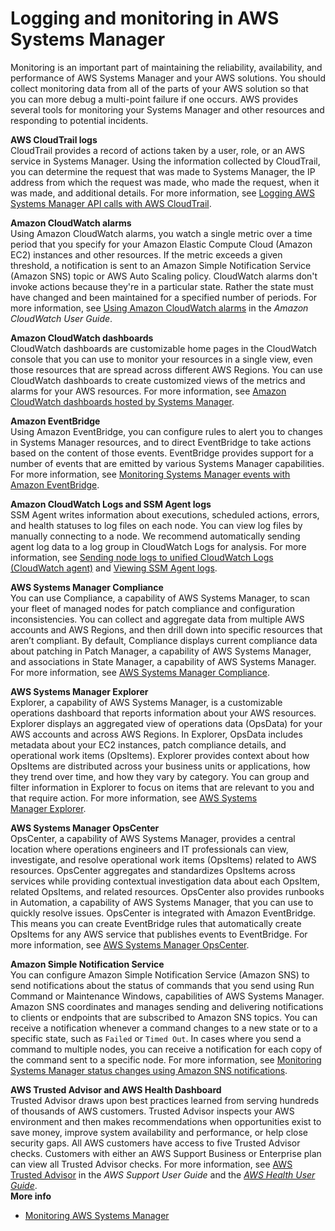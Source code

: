# Logging and monitoring in AWS Systems Manager<a name="logging-and-monitoring"></a>

Monitoring is an important part of maintaining the reliability, availability, and performance of AWS Systems Manager and your AWS solutions\. You should collect monitoring data from all of the parts of your AWS solution so that you can more debug a multi\-point failure if one occurs\. AWS provides several tools for monitoring your Systems Manager and other resources and responding to potential incidents\.

**AWS CloudTrail logs**  
CloudTrail provides a record of actions taken by a user, role, or an AWS service in Systems Manager\. Using the information collected by CloudTrail, you can determine the request that was made to Systems Manager, the IP address from which the request was made, who made the request, when it was made, and additional details\. For more information, see [Logging AWS Systems Manager API calls with AWS CloudTrail](monitoring-cloudtrail-logs.md)\.

**Amazon CloudWatch alarms**  
Using Amazon CloudWatch alarms, you watch a single metric over a time period that you specify for your Amazon Elastic Compute Cloud \(Amazon EC2\) instances and other resources\. If the metric exceeds a given threshold, a notification is sent to an Amazon Simple Notification Service \(Amazon SNS\) topic or AWS Auto Scaling policy\. CloudWatch alarms don't invoke actions because they're in a particular state\. Rather the state must have changed and been maintained for a specified number of periods\. For more information, see [Using Amazon CloudWatch alarms](https://docs.aws.amazon.com/AmazonCloudWatch/latest/monitoring/AlarmThatSendsEmail.html) in the *Amazon CloudWatch User Guide*\.

**Amazon CloudWatch dashboards**  
CloudWatch dashboards are customizable home pages in the CloudWatch console that you can use to monitor your resources in a single view, even those resources that are spread across different AWS Regions\. You can use CloudWatch dashboards to create customized views of the metrics and alarms for your AWS resources\. For more information, see [Amazon CloudWatch dashboards hosted by Systems Manager](systems-manager-cloudwatch-dashboards.md)\.

**Amazon EventBridge**  
Using Amazon EventBridge, you can configure rules to alert you to changes in Systems Manager resources, and to direct EventBridge to take actions based on the content of those events\. EventBridge provides support for a number of events that are emitted by various Systems Manager capabilities\. For more information, see [Monitoring Systems Manager events with Amazon EventBridge](monitoring-eventbridge-events.md)\.

**Amazon CloudWatch Logs and SSM Agent logs**  
SSM Agent writes information about executions, scheduled actions, errors, and health statuses to log files on each node\. You can view log files by manually connecting to a node\. We recommend automatically sending agent log data to a log group in CloudWatch Logs for analysis\. For more information, see [Sending node logs to unified CloudWatch Logs \(CloudWatch agent\)](monitoring-cloudwatch-agent.md) and [Viewing SSM Agent logs](sysman-agent-logs.md)\.

**AWS Systems Manager Compliance**  
You can use Compliance, a capability of AWS Systems Manager, to scan your fleet of managed nodes for patch compliance and configuration inconsistencies\. You can collect and aggregate data from multiple AWS accounts and AWS Regions, and then drill down into specific resources that aren’t compliant\. By default, Compliance displays current compliance data about patching in Patch Manager, a capability of AWS Systems Manager, and associations in State Manager, a capability of AWS Systems Manager\. For more information, see [AWS Systems Manager Compliance](systems-manager-compliance.md)\.

**AWS Systems Manager Explorer**  
Explorer, a capability of AWS Systems Manager, is a customizable operations dashboard that reports information about your AWS resources\. Explorer displays an aggregated view of operations data \(OpsData\) for your AWS accounts and across AWS Regions\. In Explorer, OpsData includes metadata about your EC2 instances, patch compliance details, and operational work items \(OpsItems\)\. Explorer provides context about how OpsItems are distributed across your business units or applications, how they trend over time, and how they vary by category\. You can group and filter information in Explorer to focus on items that are relevant to you and that require action\. For more information, see [AWS Systems Manager Explorer](Explorer.md)\.

**AWS Systems Manager OpsCenter**  
OpsCenter, a capability of AWS Systems Manager, provides a central location where operations engineers and IT professionals can view, investigate, and resolve operational work items \(OpsItems\) related to AWS resources\. OpsCenter aggregates and standardizes OpsItems across services while providing contextual investigation data about each OpsItem, related OpsItems, and related resources\. OpsCenter also provides runbooks in Automation, a capability of AWS Systems Manager, that you can use to quickly resolve issues\. OpsCenter is integrated with Amazon EventBridge\. This means you can create EventBridge rules that automatically create OpsItems for any AWS service that publishes events to EventBridge\. For more information, see [AWS Systems Manager OpsCenter](OpsCenter.md)\.

**Amazon Simple Notification Service**  
You can configure Amazon Simple Notification Service \(Amazon SNS\) to send notifications about the status of commands that you send using Run Command or Maintenance Windows, capabilities of AWS Systems Manager\. Amazon SNS coordinates and manages sending and delivering notifications to clients or endpoints that are subscribed to Amazon SNS topics\. You can receive a notification whenever a command changes to a new state or to a specific state, such as `Failed` or `Timed Out`\. In cases where you send a command to multiple nodes, you can receive a notification for each copy of the command sent to a specific node\. For more information, see [Monitoring Systems Manager status changes using Amazon SNS notifications](monitoring-sns-notifications.md)\.

**AWS Trusted Advisor and AWS Health Dashboard**  
Trusted Advisor draws upon best practices learned from serving hundreds of thousands of AWS customers\. Trusted Advisor inspects your AWS environment and then makes recommendations when opportunities exist to save money, improve system availability and performance, or help close security gaps\. All AWS customers have access to five Trusted Advisor checks\. Customers with either an AWS Support Business or Enterprise plan can view all Trusted Advisor checks\. For more information, see [AWS Trusted Advisor](https://docs.aws.amazon.com/awssupport/latest/user/trusted-advisor.html) in the *AWS Support User Guide* and the *[AWS Health User Guide](https://docs.aws.amazon.com/health/latest/ug/)*\.    
**More info**  
+ [Monitoring AWS Systems Manager](monitoring.md)